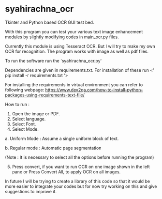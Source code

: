# syahirachna_ocr
Tkinter and Python based OCR GUI test bed.

With this program you can test your various text image enhancement modules by slightly modifying codes in main_ocr.py files.

Currently this module is using Tesseract OCR. But I will try to make my own OCR for recognition.
The program works with image as well as pdf files.

To run the software run the 'syahirachna_ocr.py'

Dependencies are given in requirements.txt. For installation of these run <' pip install -r requirements.txt '>

For installing the requirements in virtual environment you can refer to following webpage:
  https://www.dev2qa.com/how-to-install-python-packages-using-requirements-text-file/

How to run :
1. Open the image or PDF.
2. Select language.
3. Select Font.
4. Select Mode.

  a. Uniform Mode : Assume a single uniform block of text.
  
  b. Regular mode : Automatic page segmentation
  
 (Note : It is necessary to select all the options before running the program)
 
5. Press convert, if you want to run OCR on one image shown in the left pane or Press Convert All, to apply OCR on all images.

In future I will be trying to create a library of this code so that it would be more easier to integrate your codes but for now try working on this and give suggestions to improve it.
